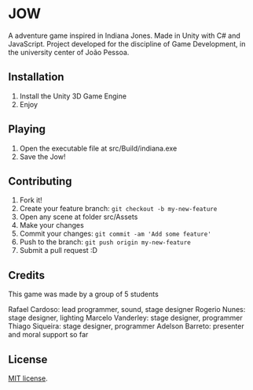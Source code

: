 # JOW

A adventure game inspired in Indiana Jones. Made in Unity with C# and JavaScript.
Project developed for the discipline of Game Development, in the university center of João Pessoa.

## Installation

1. Install the Unity 3D Game Engine
2. Enjoy

## Playing

1. Open the executable file at src/Build/indiana.exe
2. Save the Jow!

## Contributing

1. Fork it!
2. Create your feature branch: `git checkout -b my-new-feature`
3. Open any scene at folder src/Assets
4. Make your changes
5. Commit your changes: `git commit -am 'Add some feature'`
6. Push to the branch: `git push origin my-new-feature`
7. Submit a pull request :D

## Credits

This game was made by a group of 5 students

Rafael Cardoso: lead programmer, sound, stage designer
Rogerio Nunes: stage designer, lighting
Marcelo Vanderley: stage designer, programmer
Thiago Siqueira: stage designer, programmer
Adelson Barreto: presenter and moral support so far

## License

[MIT license](http://mit-license.org/).
